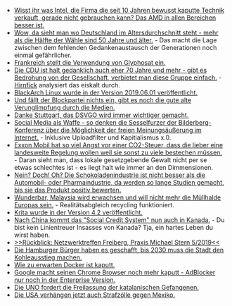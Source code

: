 * [Wisst ihr was Intel, die Firma die seit 10 Jahren bewusst kaputte Technik verkauft, gerade nicht gebrauchen kann? Das AMD in allen Bereichen besser ist.](https://blog.fefe.de/?ts=a215bb08)
* [Wow, da sieht man wo Deutschland im Altersdurchschnitt steht - mehr als die Hälfte der Wähle sind 50 Jahre und älter.](https://blog.fefe.de/?ts=a215a589) - Das macht die Lage zwischen dem fehlenden Gedankenaustausch der Generationen noch einmal gefährlicher.
* [Frankreich stellt die Verwendung von Glyphosat ein.](https://netzfrauen.org/2019/05/27/glyphosat-4/)
* [Die CDU ist halt gedanklich auch eher 70 Jahre und mehr - gibt es Bedrohung von der Gesellschaft, verbietet man diese Gruppe einfach.](https://blog.fefe.de/?ts=a215347e) - [Hirnfick](https://tuxproject.de/blog/2019/05/cdu-selbstkritisch-man-muss-den-kaese-nur-besser-verkaufen/) analysiert das eiskalt durch.
* [BlackArch Linux wurde in der Version 2019.06.01 veröffentlicht.](https://www.pro-linux.de/news/1/27106/blackarch-linux-20190601-ver%C3%B6ffentlicht.html)
* [Und fällt der Blockpartei nichts ein, gibt es noch die gute alte Verunglimpfung durch die Medien.](https://blog.fefe.de/?ts=a213df1b)
* [Danke Stuttgart, das DSVGO wird immer wichtiger gemacht.](https://blog.fefe.de/?ts=a213e092)
* [Social Media als Waffe - so denken die Sesselfurzer der Bilderberg-Konferenz über die Möglichkeit der freien Meinungsäußerung im Internet.](https://blog.fefe.de/?ts=a213e2a2) - Inklusive Uploadfilter und Kapitialismus x.0.
* [Exxon Mobil hat so viel Angst vor einer CO2-Steuer, dass die lieber eine landesweite Regelung wollen weil sie sonst zu viele bestechen müssen.](https://blog.fefe.de/?ts=a213e35a) - Daran sieht man, dass lokale gesetzgebende Gewalt nicht per se etwas schlechtes ist - es liegt halt wie immer an den Dimmensionen.
* [Nein? Doch! Oh? Die Schokoladenindustrie ist nicht besser als die Automobil- oder Pharmaindustrie, da werden so lange Studien gemacht, bis sie das Produkt positiv bewerten.](https://netzfrauen.org/2019/05/28/chocolate-2/)
* [Wunderbar, Malaysia wird erwachsen und will nicht mehr die Müllhalde Europas sein.](https://netzfrauen.org/2019/05/29/asia-2/) - Realitätsabgleich recycling funktioniert.
* [Krita wurde in der Version 4.2 veröffentlicht.](https://www.phoronix.com/scan.php?page=news_item&px=Krita-4.2-Released)
* [Nach China kommt das "Social Credit System" nun auch in Kanada.](https://blog.fefe.de/?ts=a210a9eb) - Du bist kein Linientreuer Insasses von Kanada? Tja, ein hartes Leben du wirst haben.
* [>>Rückblick: Netzwerktreffen Freiberg, Praxis Michael Stern 5/2019<<](https://bio-erzgebirge.de/wp/?p=18560)
* [Die Hamburger Bürger haben es geschafft, bis 2030 muss die Stadt den Kohleausstieg machen.](http://www.sonnenseite.com/de/politik/hamburger-setzen-ausstieg-aus-der-kohlewaerme-durch.html)
* [Wie zu erwarten Docker ist kaputt.](https://blog.fefe.de/?ts=a2116ce3)
* [Google macht seinen Chrome Browser noch mehr kaputt - AdBlocker nur noch in der Enterprise Version.](https://blog.fefe.de/?ts=a20ed465)
* [Die UNO fordert die Freilassung der katalanischen Gefangenen.](https://weltnetz.tv/story/1942-uno-fordert-sofortige-freilassung-katalanischer-gefangener-spanien)
* [Die USA verhängen jetzt auch Strafzölle gegen Mexiko.](https://blog.fefe.de/?ts=a20e37a4)
